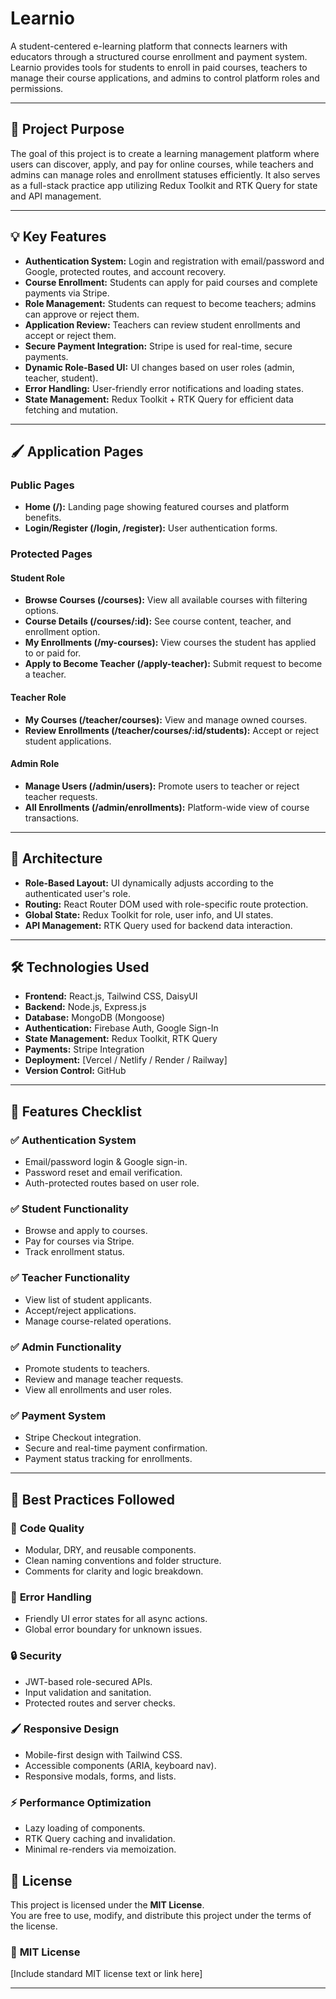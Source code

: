 # Learnio

A student-centered e-learning platform that connects learners with educators through a structured course enrollment and payment system. Learnio provides tools for students to enroll in paid courses, teachers to manage their course applications, and admins to control platform roles and permissions.

---

## 🌟 **Project Purpose**
The goal of this project is to create a learning management platform where users can discover, apply, and pay for online courses, while teachers and admins can manage roles and enrollment statuses efficiently. It also serves as a full-stack practice app utilizing Redux Toolkit and RTK Query for state and API management.

---

## 💡 **Key Features**
- **Authentication System:** Login and registration with email/password and Google, protected routes, and account recovery.
- **Course Enrollment:** Students can apply for paid courses and complete payments via Stripe.
- **Role Management:** Students can request to become teachers; admins can approve or reject them.
- **Application Review:** Teachers can review student enrollments and accept or reject them.
- **Secure Payment Integration:** Stripe is used for real-time, secure payments.
- **Dynamic Role-Based UI:** UI changes based on user roles (admin, teacher, student).
- **Error Handling:** User-friendly error notifications and loading states.
- **State Management:** Redux Toolkit + RTK Query for efficient data fetching and mutation.

---

## 🖌️ **Application Pages**

### Public Pages
- **Home (/):** Landing page showing featured courses and platform benefits.
- **Login/Register (/login, /register):** User authentication forms.

### Protected Pages

#### Student Role
- **Browse Courses (/courses):** View all available courses with filtering options.
- **Course Details (/courses/:id):** See course content, teacher, and enrollment option.
- **My Enrollments (/my-courses):** View courses the student has applied to or paid for.
- **Apply to Become Teacher (/apply-teacher):** Submit request to become a teacher.

#### Teacher Role
- **My Courses (/teacher/courses):** View and manage owned courses.
- **Review Enrollments (/teacher/courses/:id/students):** Accept or reject student applications.

#### Admin Role
- **Manage Users (/admin/users):** Promote users to teacher or reject teacher requests.
- **All Enrollments (/admin/enrollments):** Platform-wide view of course transactions.

---

## 📂 **Architecture**
- **Role-Based Layout:** UI dynamically adjusts according to the authenticated user's role.
- **Routing:** React Router DOM used with role-specific route protection.
- **Global State:** Redux Toolkit for role, user info, and UI states.
- **API Management:** RTK Query used for backend data interaction.

---

## 🛠️ **Technologies Used**
- **Frontend:** React.js, Tailwind CSS, DaisyUI
- **Backend:** Node.js, Express.js
- **Database:** MongoDB (Mongoose)
- **Authentication:** Firebase Auth, Google Sign-In
- **State Management:** Redux Toolkit, RTK Query
- **Payments:** Stripe Integration
- **Deployment:** [Vercel / Netlify / Render / Railway]
- **Version Control:** GitHub

---

## 🚀 **Features Checklist**

### ✅ **Authentication System**
- Email/password login & Google sign-in.
- Password reset and email verification.
- Auth-protected routes based on user role.

### ✅ **Student Functionality**
- Browse and apply to courses.
- Pay for courses via Stripe.
- Track enrollment status.

### ✅ **Teacher Functionality**
- View list of student applicants.
- Accept/reject applications.
- Manage course-related operations.

### ✅ **Admin Functionality**
- Promote students to teachers.
- Review and manage teacher requests.
- View all enrollments and user roles.

### ✅ **Payment System**
- Stripe Checkout integration.
- Secure and real-time payment confirmation.
- Payment status tracking for enrollments.

---

## 📜 **Best Practices Followed**

### 🧹 **Code Quality**
- Modular, DRY, and reusable components.
- Clean naming conventions and folder structure.
- Comments for clarity and logic breakdown.

### 🚦 **Error Handling**
- Friendly UI error states for all async actions.
- Global error boundary for unknown issues.

### 🔒 **Security**
- JWT-based role-secured APIs.
- Input validation and sanitation.
- Protected routes and server checks.

### 🖌️ **Responsive Design**
- Mobile-first design with Tailwind CSS.
- Accessible components (ARIA, keyboard nav).
- Responsive modals, forms, and lists.


### ⚡ **Performance Optimization**
- Lazy loading of components.
- RTK Query caching and invalidation.
- Minimal re-renders via memoization.



## 📜 **License**

This project is licensed under the **MIT License**.  
You are free to use, modify, and distribute this project under the terms of the license.

### 📄 **MIT License**
[Include standard MIT license text or link here]

---
